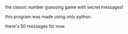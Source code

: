 the classic number guessing game with secret messages!

this program was made using only python.

there's 50 messages for now.

